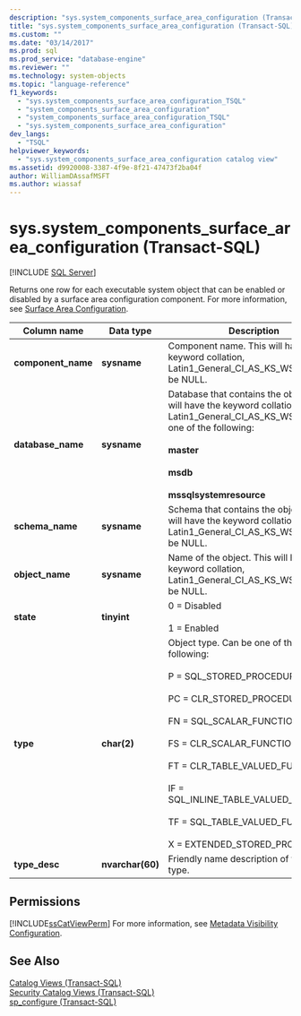 ```yaml
---
description: "sys.system_components_surface_area_configuration (Transact-SQL)"
title: "sys.system_components_surface_area_configuration (Transact-SQL) | Microsoft Docs"
ms.custom: ""
ms.date: "03/14/2017"
ms.prod: sql
ms.prod_service: "database-engine"
ms.reviewer: ""
ms.technology: system-objects
ms.topic: "language-reference"
f1_keywords: 
  - "sys.system_components_surface_area_configuration_TSQL"
  - "system_components_surface_area_configuration"
  - "system_components_surface_area_configuration_TSQL"
  - "sys.system_components_surface_area_configuration"
dev_langs: 
  - "TSQL"
helpviewer_keywords: 
  - "sys.system_components_surface_area_configuration catalog view"
ms.assetid: d9920008-3387-4f9e-8f21-47473f2ba04f
author: WilliamDAssafMSFT
ms.author: wiassaf
---
```

# sys.system_components_surface_area_configuration (Transact-SQL)
[!INCLUDE [SQL Server](../../includes/applies-to-version/sqlserver.md)]

  Returns one row for each executable system object that can be enabled or disabled by a surface area configuration component. For more information, see [Surface Area Configuration](../../relational-databases/security/surface-area-configuration.md).  
  
|Column name|Data type|Description|  
|-----------------|---------------|-----------------|  
|**component_name**|**sysname**|Component name. This will have the keyword collation, Latin1_General_CI_AS_KS_WS. Cannot be NULL.|  
|**database_name**|**sysname**|Database that contains the object. This will have the keyword collation, Latin1_General_CI_AS_KS_WS. Must be one of the following:<br /><br /> **master**<br /><br /> **msdb**<br /><br /> **mssqlsystemresource**|  
|**schema_name**|**sysname**|Schema that contains the object. This will have the keyword collation, Latin1_General_CI_AS_KS_WS. Cannot be NULL.|  
|**object_name**|**sysname**|Name of the object. This will have the keyword collation, Latin1_General_CI_AS_KS_WS. Cannot be NULL.|  
|**state**|**tinyint**|0 = Disabled<br /><br /> 1 = Enabled|  
|**type**|**char(2)**|Object type. Can be one of the following:<br /><br /> P = SQL_STORED_PROCEDURE<br /><br /> PC = CLR_STORED_PROCEDURE<br /><br /> FN = SQL_SCALAR_FUNCTION<br /><br /> FS = CLR_SCALAR_FUNCTION<br /><br /> FT = CLR_TABLE_VALUED_FUNCTION<br /><br /> IF = SQL_INLINE_TABLE_VALUED_FUNCTION<br /><br /> TF = SQL_TABLE_VALUED_FUNCTION<br /><br /> X = EXTENDED_STORED_PROCEDURE|  
|**type_desc**|**nvarchar(60)**|Friendly name description of the object type.|  
  
## Permissions  
 [!INCLUDE[ssCatViewPerm](../../includes/sscatviewperm-md.md)] For more information, see [Metadata Visibility Configuration](../../relational-databases/security/metadata-visibility-configuration.md).  
  
## See Also  
 [Catalog Views &#40;Transact-SQL&#41;](../../relational-databases/system-catalog-views/catalog-views-transact-sql.md)   
 [Security Catalog Views &#40;Transact-SQL&#41;](../../relational-databases/system-catalog-views/security-catalog-views-transact-sql.md)   
 [sp_configure &#40;Transact-SQL&#41;](../../relational-databases/system-stored-procedures/sp-configure-transact-sql.md)  
  
  
